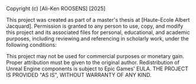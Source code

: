 Copyright (c) [Ali-Ken ROOSENS] [2025]

This project was created as part of a master's thesis at [Haute-Ecole Albert Jacquard]. Permission is granted to any person to use, copy, and modify this project and its associated files for personal, educational, and academic purposes, including reviewing and referencing in scholarly work, under the following conditions:

This project may not be used for commercial purposes or monetary gain.
Proper attribution must be given to the original author.
Redistribution of Unreal Engine components is subject to Epic Games' EULA.
THE PROJECT IS PROVIDED "AS IS", WITHOUT WARRANTY OF ANY KIND.
